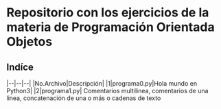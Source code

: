 # Repositorio con los ejercicios de la materia de Programación Orientada Objetos

## Indíce
|--|--|--|
|No.Archivo|Descripción|
|1|programa0.py|Hola mundo en Python3|
|2|programa1.py| Comentarios multilinea, comentarios de una linea, concatenación de una o más o cadenas de texto
